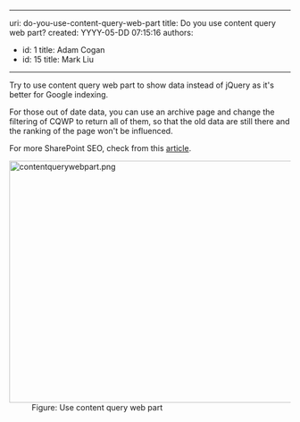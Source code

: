 

---
uri: do-you-use-content-query-web-part
title: Do you use content query web part?
created: YYYY-05-DD 07:15:16
authors:
  - id: 1
    title: Adam Cogan
  - id: 15
    title: Mark Liu
---




<span class='intro'> ​Try to use content query web part to show data instead of jQuery as it's better for Google indexing.  </span>

<p>For those out of date data, you can use an archive page and change the filtering of CQWP to return all of them, so that the old data are still there and the ranking of the page won't be influenced.</p><p>For more SharePoint SEO, check from this 
         <a href="http&#58;//spmatt.wordpress.com/2012/03/12/search-engine-optimisation-seo-for-sharepoint-sites-part-2/">article</a>.​</p><dl class="image"><dt><img class="ssw-rteStyle-ImageArea" alt="contentquerywebpart.png" src="/PublishingImages/contentquerywebpart.png" width="643" height="463" style="width&#58;613px;height&#58;433px;" /></dt><dd>Figure&#58; Use content query web part</dd></dl>


